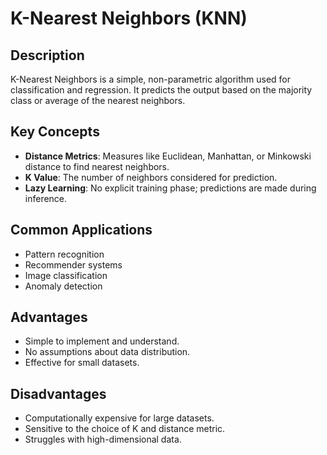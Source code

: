 # K-Nearest Neighbors (KNN)

## Description
K-Nearest Neighbors is a simple, non-parametric algorithm used for classification and regression. It predicts the output based on the majority class or average of the nearest neighbors.

## Key Concepts
- **Distance Metrics**: Measures like Euclidean, Manhattan, or Minkowski distance to find nearest neighbors.
- **K Value**: The number of neighbors considered for prediction.
- **Lazy Learning**: No explicit training phase; predictions are made during inference.

## Common Applications
- Pattern recognition
- Recommender systems
- Image classification
- Anomaly detection

## Advantages
- Simple to implement and understand.
- No assumptions about data distribution.
- Effective for small datasets.

## Disadvantages
- Computationally expensive for large datasets.
- Sensitive to the choice of K and distance metric.
- Struggles with high-dimensional data.
